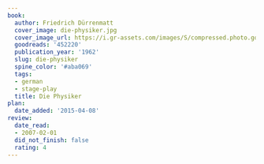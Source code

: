 ```yaml
---
book:
  author: Friedrich Dürrenmatt
  cover_image: die-physiker.jpg
  cover_image_url: https://i.gr-assets.com/images/S/compressed.photo.goodreads.com/books/1414321871l/452220._SX98_.jpg
  goodreads: '452220'
  publication_year: '1962'
  slug: die-physiker
  spine_color: '#aba069'
  tags:
  - german
  - stage-play
  title: Die Physiker
plan:
  date_added: '2015-04-08'
review:
  date_read:
  - 2007-02-01
  did_not_finish: false
  rating: 4
---
```

